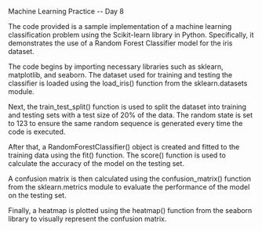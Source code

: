 Machine Learning Practice -- Day 8

The code provided is a sample implementation of a machine learning classification problem using the Scikit-learn library in Python. Specifically, it demonstrates the use of a Random Forest Classifier model for the iris dataset.

The code begins by importing necessary libraries such as sklearn, matplotlib, and seaborn. The dataset used for training and testing the classifier is loaded using the load_iris() function from the sklearn.datasets module.

Next, the train_test_split() function is used to split the dataset into training and testing sets with a test size of 20% of the data. The random state is set to 123 to ensure the same random sequence is generated every time the code is executed.

After that, a RandomForestClassifier() object is created and fitted to the training data using the fit() function. The score() function is used to calculate the accuracy of the model on the testing set.

A confusion matrix is then calculated using the confusion_matrix() function from the sklearn.metrics module to evaluate the performance of the model on the testing set.

Finally, a heatmap is plotted using the heatmap() function from the seaborn library to visually represent the confusion matrix.
